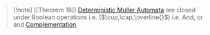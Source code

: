 >[!note] [[Theorem 18]]
>[Deterministic Muller Automata](Muller%20Automata.md) are closed under Boolean operations i.e. ($\cup,\cap,\overline{}$) i.e. And, or and [Complementation](Complementation.md)

